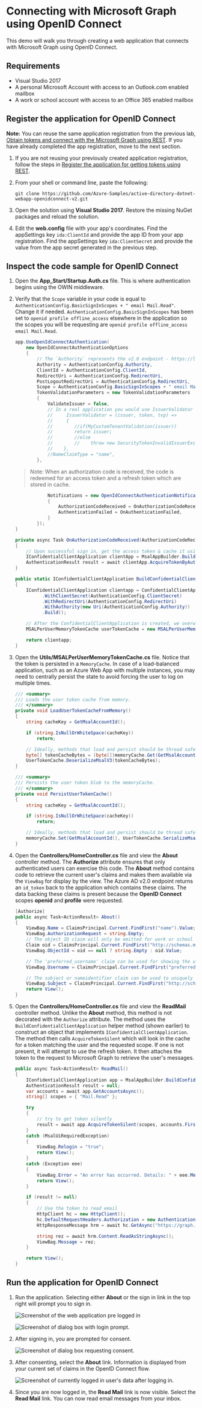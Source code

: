 # Connecting with Microsoft Graph using OpenID Connect

This demo will walk you through creating a web application that connects with Microsoft Graph using OpenID Connect.

## Requirements

- Visual Studio 2017
- A personal Microsoft Account with access to an Outlook.com enabled mailbox
- A work or school account with access to an Office 365 enabled mailbox

## Register the application for OpenID Connect

**Note:** You can reuse the same application registration from the previous lab, [Obtain tokens and connect with the Microsoft Graph using REST](../01-rest-via-powershell/readme.md). If you have already completed the app registration, move to the next section.

1. If you are not reusing your previously created application registration, follow the steps in [Register the application for getting tokens using REST](../01-rest-via-powershell/readme.md#register-the-application-for-getting-tokens-using-rest).

1. From your shell or command line, paste the following:

    ```shell
    git clone https://github.com/Azure-Samples/active-directory-dotnet-webapp-openidconnect-v2.git
    ```

1. Open the solution using **Visual Studio 2017**. Restore the missing NuGet packages and reload the solution.

1. Edit the **web.config** file with your app's coordinates. Find the appSettings key `ida:ClientId` and provide the app ID from your app registration. Find the appSettings key `ida:ClientSecret` and provide the value from the app secret generated in the previous step.

## Inspect the code sample for OpenID Connect

1. Open the **App_Start/Startup.Auth.cs** file. This is where authentication begins using the OWIN middleware.

1. Verify that the `Scope` variable in your code is equal to `AuthenticationConfig.BasicSignInScopes + " email Mail.Read"`. Change it if needed. `AuthenticationConfig.BasicSignInScopes` has been set to `openid profile offline_access` elsewhere in the application so the scopes you will be requesting are `openid profile offline_access email Mail.Read`.

    ```csharp
    app.UseOpenIdConnectAuthentication(
        new OpenIdConnectAuthenticationOptions
        {
            // The `Authority` represents the v2.0 endpoint - https://login.microsoftonline.com/common/v2.0
            Authority = AuthenticationConfig.Authority,
            ClientId = AuthenticationConfig.ClientId,
            RedirectUri = AuthenticationConfig.RedirectUri,
            PostLogoutRedirectUri = AuthenticationConfig.RedirectUri,
            Scope = AuthenticationConfig.BasicSignInScopes + " email Mail.Read", // a basic set of permissions for user sign in & profile access "openid profile offline_access"
            TokenValidationParameters = new TokenValidationParameters
            {
                ValidateIssuer = false,
                // In a real application you would use IssuerValidator for additional checks, like making sure the user's organization has signed up for your app.
                //     IssuerValidator = (issuer, token, tvp) =>
                //     {
                //        //if(MyCustomTenantValidation(issuer))
                //        return issuer;
                //        //else
                //        //    throw new SecurityTokenInvalidIssuerException("Invalid issuer");
                //    },
                //NameClaimType = "name",
            },
    ```

    >Note:  When an authorization code is received, the code is redeemed for an access token and a refresh token which are stored in cache.

    ```csharp
                Notifications = new OpenIdConnectAuthenticationNotifications()
                {
                    AuthorizationCodeReceived = OnAuthorizationCodeReceived,
                    AuthenticationFailed = OnAuthenticationFailed,
                }
            });
    }

    private async Task OnAuthorizationCodeReceived(AuthorizationCodeReceivedNotification context)
    {
        // Upon successful sign in, get the access token & cache it using MSAL
        IConfidentialClientApplication clientApp = MsalAppBuilder.BuildConfidentialClientApplication(new ClaimsPrincipal(context.AuthenticationTicket.Identity));
        AuthenticationResult result = await clientApp.AcquireTokenByAuthorizationCode(new[] { "Mail.Read" }, context.Code).ExecuteAsync();
    }
    ```

    ```csharp
    public static IConfidentialClientApplication BuildConfidentialClientApplication(ClaimsPrincipal currentUser)
    {
        IConfidentialClientApplication clientapp = ConfidentialClientApplicationBuilder.Create(AuthenticationConfig.ClientId)
              .WithClientSecret(AuthenticationConfig.ClientSecret)
              .WithRedirectUri(AuthenticationConfig.RedirectUri)
              .WithAuthority(new Uri(AuthenticationConfig.Authority))
              .Build();

        // After the ConfidentialClientApplication is created, we overwrite its default UserTokenCache with our implementation
        MSALPerUserMemoryTokenCache userTokenCache = new MSALPerUserMemoryTokenCache(clientapp.UserTokenCache, currentUser ?? ClaimsPrincipal.Current);

        return clientapp;
    }
    ```

1. Open the **Utils/MSALPerUserMemoryTokenCache.cs** file. Notice that the token is persisted in a `MemoryCache`. In case of a load-balanced application, such as an Azure Web App with multiple instances, you may need to centrally persist the state to avoid forcing the user to log on multiple times.

    ```csharp
    /// <summary>
    /// Loads the user token cache from memory.
    /// </summary>
    private void LoadUserTokenCacheFromMemory()
    {
        string cacheKey = GetMsalAccountId();

        if (string.IsNullOrWhiteSpace(cacheKey))
            return;

        // Ideally, methods that load and persist should be thread safe. MemoryCache.Get() is thread safe.
        byte[] tokenCacheBytes = (byte[])memoryCache.Get(GetMsalAccountId());
        UserTokenCache.DeserializeMsalV3(tokenCacheBytes);
    }

    /// <summary>
    /// Persists the user token blob to the memoryCache.
    /// </summary>
    private void PersistUserTokenCache()
    {
        string cacheKey = GetMsalAccountId();

        if (string.IsNullOrWhiteSpace(cacheKey))
            return;

        // Ideally, methods that load and persist should be thread safe.MemoryCache.Get() is thread safe.
        memoryCache.Set(GetMsalAccountId(), UserTokenCache.SerializeMsalV3(), cacheDuration);
    }
    ```

1. Open the **Controllers/HomeController.cs** file and view the **About** controller method. The **Authorize** attribute ensures that only authenticated users can exercise this code. The **About** method contains code to retrieve the current user's claims and makes them available via the `ViewBag` for display by the view. The Azure AD v2.0 endpoint returns an `id_token` back to the application which contains these claims. The data backing these claims is present because the **OpenID Connect** scopes **openid** and **profile** were requested.

    ```csharp
    [Authorize]
    public async Task<ActionResult> About()
    {
        ViewBag.Name = ClaimsPrincipal.Current.FindFirst("name").Value;
        ViewBag.AuthorizationRequest = string.Empty;
        // The object ID claim will only be emitted for work or school accounts at this time.
        Claim oid = ClaimsPrincipal.Current.FindFirst("http://schemas.microsoft.com/identity/claims/objectidentifier");
        ViewBag.ObjectId = oid == null ? string.Empty : oid.Value;

        // The 'preferred_username' claim can be used for showing the user's primary way of identifying themselves
        ViewBag.Username = ClaimsPrincipal.Current.FindFirst("preferred_username").Value;

        // The subject or nameidentifier claim can be used to uniquely identify the user
        ViewBag.Subject = ClaimsPrincipal.Current.FindFirst("http://schemas.xmlsoap.org/ws/2005/05/identity/claims/nameidentifier").Value;
        return View();
    }
    ```

1. Open the **Controllers/HomeController.cs** file and view the **ReadMail** controller method. Unlike the **About** method, this method is not decorated with the `Authorize` attribute. The method uses the `BuildConfidentialClientApplication` helper method (shown earlier) to construct an object that implements  `IConfidentialClientApplication`. The method then calls `AcquireTokenSilent` which will look in the cache for a token matching the user and the requested scope. If one is not present, it will attempt to use the refresh token. It then attaches the token to the request to Microsoft Graph to retrieve the user's messages.

    ```csharp
    public async Task<ActionResult> ReadMail()
    {
        IConfidentialClientApplication app = MsalAppBuilder.BuildConfidentialClientApplication();
        AuthenticationResult result = null;
        var accounts = await app.GetAccountsAsync();
        string[] scopes = { "Mail.Read" };

        try
        {
            // try to get token silently
            result = await app.AcquireTokenSilent(scopes, accounts.FirstOrDefault()).ExecuteAsync().ConfigureAwait(false);
        }
        catch (MsalUiRequiredException)
        {
            ViewBag.Relogin = "true";
            return View();
        }
        catch (Exception eee)
        {
            ViewBag.Error = "An error has occurred. Details: " + eee.Message;
            return View();
        }

        if (result != null)
        {
            // Use the token to read email
            HttpClient hc = new HttpClient();
            hc.DefaultRequestHeaders.Authorization = new AuthenticationHeaderValue("bearer", result.AccessToken);
            HttpResponseMessage hrm = await hc.GetAsync("https://graph.microsoft.com/v1.0/me/messages");

            string rez = await hrm.Content.ReadAsStringAsync();
            ViewBag.Message = rez;
        }

        return View();
    }
    ```

## Run the application for OpenID Connect

1. Run the application. Selecting either **About** or the sign in link in the top right will prompt you to sign in.

    ![Screenshot of the web application pre logged in](../../Images/13.png)

    ![Screenshot of dialog box with login prompt.](../../Images/14.png)

1. After signing in, you are prompted for consent.

    ![Screenshot of dialog box requesting consent.](../../Images/15.png)

1. After consenting, select the **About** link. Information is displayed from your current set of claims in the OpenID Connect flow.

    ![Screenshot of currently logged in user's data after logging in.](../../Images/16.png)

1. Since you are now logged in, the **Read Mail** link is now visible. Select the **Read Mail** link. You can now read email messages from your inbox.